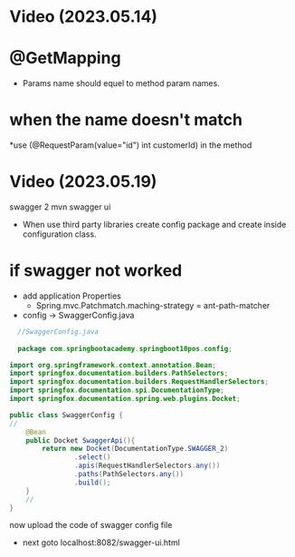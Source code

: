 # Video (2023.05.14)
# @GetMapping
  * Params name should equel to method param names.
# when the name doesn't match
  *use (@RequestParam(value="id") int customerId) in the method
# Video (2023.05.19)
swagger 2 mvn 
swagger ui
* When use third party libraries create config package and create inside configuration class.
# if swagger not worked
 * add application Properties
   * Spring.mvc.Patchmatch.maching-strategy = ant-path-matcher
* config -> SwaggerConfig.java
```java
  //SwaggerConfig.java
  
  package com.springbootacademy.springboot10pos.config;

import org.springframework.context.annotation.Bean;
import springfox.documentation.builders.PathSelectors;
import springfox.documentation.builders.RequestHandlerSelectors;
import springfox.documentation.spi.DocumentationType;
import springfox.documentation.spring.web.plugins.Docket;

public class SwaggerConfig {
//
    @Bean
    public Docket SwaggerApi(){
        return new Docket(DocumentationType.SWAGGER_2)
                .select()
                .apis(RequestHandlerSelectors.any())
                .paths(PathSelectors.any())
                .build();
    }
    //
}
```
now upload the code of swagger config file 
* next goto localhost:8082/swagger-ui.html
